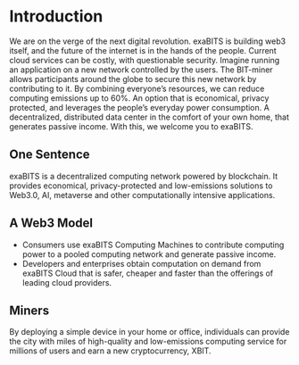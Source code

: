 # Introduction
We are on the verge of the next digital revolution. exaBITS is building web3 itself, and the future of the internet is in the hands of the people. Current cloud services can be costly, with questionable security. Imagine running an application on a new network controlled by the users. The BIT-miner allows participants around the globe to secure this new network by contributing to it. By combining everyone’s resources, we can reduce computing emissions up to 60%. An option that is economical, privacy protected, and leverages the people’s everyday power consumption. A decentralized, distributed data center in the comfort of your own home, that generates passive income. With this, we welcome you to exaBITS.

## One Sentence
exaBITS is a decentralized computing network powered by blockchain. It provides economical, privacy-protected and low-emissions solutions to Web3.0, AI, metaverse and other computationally intensive applications.


## A Web3 Model
* Consumers use exaBITS Computing Machines to contribute computing power to a pooled computing network and generate passive income. 
* Developers and enterprises obtain computation on demand from exaBITS Cloud that is safer, cheaper and faster than the offerings of leading cloud providers.

## Miners
By deploying a simple device in your home or office, individuals can provide the city with miles of high-quality and low-emissions computing service for millions of users and earn a new cryptocurrency, XBIT.
